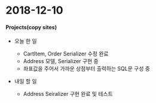 # 2018-12-10
#### Projects(copy sites)
- 오늘 한 일
	- CartItem, Order Serializer 수정 완료
	- Address 모델, Serializer 구현 중
	- 좌표값을 주어서 가까운 상점부터 출력하는 SQL문 구성 중
	
- 내일 할 일
	- Address Seiralizer 구현 완료 및 테스트